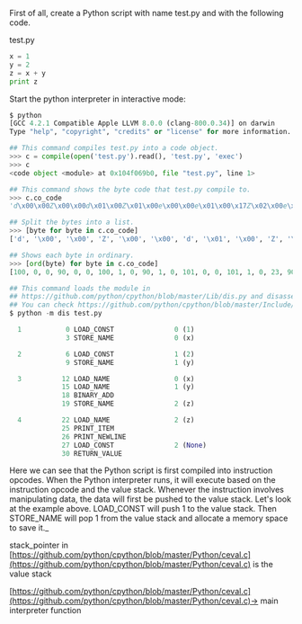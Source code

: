 

First of all, create a Python script with name test.py and with the following code.

test.py

```py
x = 1
y = 2
z = x + y
print z
```

Start the python interpreter in interactive mode:

```py
$ python  
[GCC 4.2.1 Compatible Apple LLVM 8.0.0 (clang-800.0.34)] on darwin
Type "help", "copyright", "credits" or "license" for more information.
```

```py
## This command compiles test.py into a code object.
>>> c = compile(open('test.py').read(), 'test.py', 'exec')
>>> c
<code object <module> at 0x104f069b0, file "test.py", line 1>
```

```py
## This command shows the byte code that test.py compile to.
>>> c.co_code
'd\x00\x00Z\x00\x00d\x01\x00Z\x01\x00e\x00\x00e\x01\x00\x17Z\x02\x00e\x02\x00GHd\x02\x00S'
```

```py
## Split the bytes into a list.
>>> [byte for byte in c.co_code]
['d', '\x00', '\x00', 'Z', '\x00', '\x00', 'd', '\x01', '\x00', 'Z', '\x01', '\x00', 'e', '\x00', '\x00', 'e', '\x01', '\x00', '\x17', 'Z', '\x02', '\x00', 'e', '\x02', '\x00', 'G', 'H', 'd', '\x02', '\x00', 'S']
```

```py
## Shows each byte in ordinary.
>>> [ord(byte) for byte in c.co_code]
[100, 0, 0, 90, 0, 0, 100, 1, 0, 90, 1, 0, 101, 0, 0, 101, 1, 0, 23, 90, 2, 0, 101, 2, 0, 71, 72, 100, 2, 0, 83]
```

```py
## This command loads the module in 
## https://github.com/python/cpython/blob/master/Lib/dis.py and disassemble test.py
## You can check https://github.com/python/cpython/blob/master/Include/opcode.h to see all the instruction opcodes.
$ python -m dis test.py

  1           0 LOAD_CONST               0 (1)
              3 STORE_NAME               0 (x)

  2           6 LOAD_CONST               1 (2)
              9 STORE_NAME               1 (y)

  3          12 LOAD_NAME                0 (x)
             15 LOAD_NAME                1 (y)
             18 BINARY_ADD
             19 STORE_NAME               2 (z)

  4          22 LOAD_NAME                2 (z)
             25 PRINT_ITEM
             26 PRINT_NEWLINE
             27 LOAD_CONST               2 (None)
             30 RETURN_VALUE
```

Here we can see that the Python script is first compiled into instruction opcodes. When the Python interpreter runs, it will execute based on the instruction opcode and the value stack. Whenever the instruction involves manipulating data, the data will first be pushed to the value stack. Let's look at the example above. LOAD_CONST will push 1 to the value stack. Then STORE_NAME will pop 1 from the value stack and allocate a memory space to save it._

stack\_pointer in [https://github.com/python/cpython/blob/master/Python/ceval.c](https://github.com/python/cpython/blob/master/Python/ceval.c) is the value stack

[https://github.com/python/cpython/blob/master/Python/ceval.c](https://github.com/python/cpython/blob/master/Python/ceval.c)-&gt; main interpreter function

  


